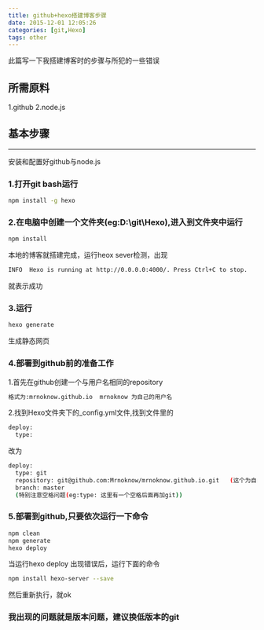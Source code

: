 ```yaml
---
title: github+hexo搭建博客步骤
date: 2015-12-01 12:05:26
categories: [git,Hexo]
tags: other
---
```

此篇写一下我搭建博客时的步骤与所犯的一些错误

## 所需原料
1.github
2.node.js

## 基本步骤
---
安装和配置好github与node.js

### 1.打开git bash运行
``` bash
npm install -g hexo
```

### 2.在电脑中创建一个文件夹(eg:D:\git\Hexo),进入到文件夹中运行
``` bash 
npm install
```
本地的博客就搭建完成，运行heox sever检测，出现
``` bash
INFO  Hexo is running at http://0.0.0.0:4000/. Press Ctrl+C to stop.
```
就表示成功

### 3.运行
``` bash
hexo generate
```
生成静态网页

### 4.部署到github前的准备工作

1.首先在github创建一个与用户名相同的repository
``` bash
格式为:mrnoknow.github.io  mrnoknow 为自己的用户名
```
2.找到Hexo文件夹下的_config.yml文件,找到文件里的
``` bash
deploy:
  type:
```
改为
``` bash
deploy:
  type: git
  repository: git@github.com:Mrnoknow/mrnoknow.github.io.git   (这个为自己repository的ssh连接)
  branch: master
  (特别注意空格问题(eg:type: 这里有一个空格后面再加git))
```

### 5.部署到github,只要依次运行一下命令
``` bash
npm clean
npm generate
hexo deploy
```
当运行hexo deploy 出现错误后，运行下面的命令
``` bash
npm install hexo-server --save
```
然后重新执行，就ok

### 我出现的问题就是版本问题，建议换低版本的git

